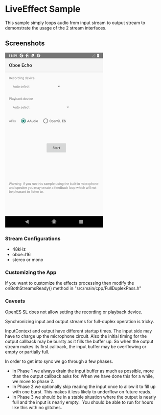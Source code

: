 LiveEffect Sample
============

This sample simply loops audio from input stream to output stream to demonstrate
the usage of the 2 stream interfaces.

Screenshots
-----------

![Screenshot](screenshot.png)


### Stream Configurations
- 48kHz
- oboe::I16
- stereo or mono

### Customizing the App

If you want to customize the effects processing then modify the
onBothStreamsReady() method in "src/main/cpp/FullDuplexPass.h"

### Caveats
OpenES SL does not allow setting the recording or playback device.

Synchronizing input and output streams for full-duplex operation is tricky.  

InputContext and output have different startup times. The input side may have to charge up the microphone circuit.
Also the initial timing for the output callback may be bursty as it fills the buffer up.
So when the output stream makes its first callback, the input buffer may be overflowing or empty or partially full.

In order to get into sync we go through a few phases.

* In Phase 1 we always drain the input buffer as much as possible, more than the output callback asks for. When we have done this for a while, we move to phase 2.
* In Phase 2 we optionally skip reading the input once to allow it to fill up with one burst. This makes it less likely to underflow on future reads.
* In Phase 3 we should be in a stable situation where the output is nearly full and the input is nearly empty.  You should be able to run for hours like this with no glitches.
